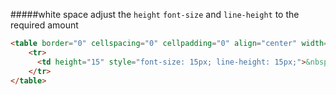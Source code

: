 #####white space
adjust the `height` `font-size` and `line-height` to the required amount

```html
<table border="0" cellspacing="0" cellpadding="0" align="center" width="100%">
    <tr>
      <td height="15" style="font-size: 15px; line-height: 15px;">&nbsp;</td>
    </tr>
</table>
```